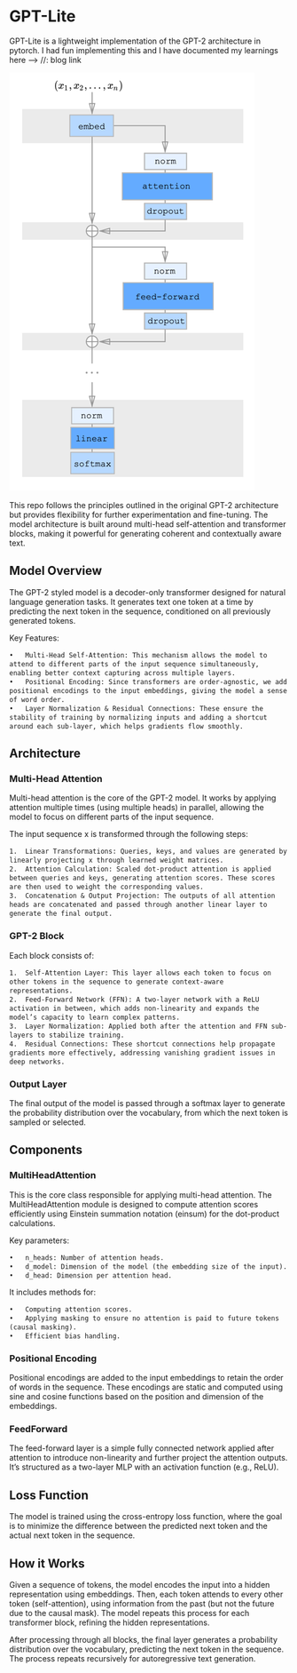 # GPT-Lite
GPT-Lite is a lightweight implementation of the GPT-2 architecture in pytorch.
I had fun implementing this and I have documented my learnings here --> //: blog link

![img.png](readme_images/img.png)


This repo follows the principles outlined in the original GPT-2 architecture but provides flexibility for further experimentation and fine-tuning. The model architecture is built around multi-head self-attention and transformer blocks, making it powerful for generating coherent and contextually aware text.

## Model Overview

The GPT-2 styled model is a decoder-only transformer designed for natural language generation tasks. It generates text one token at a time by predicting the next token in the sequence, conditioned on all previously generated tokens.

Key Features:

	•	Multi-Head Self-Attention: This mechanism allows the model to attend to different parts of the input sequence simultaneously, enabling better context capturing across multiple layers.
	•	Positional Encoding: Since transformers are order-agnostic, we add positional encodings to the input embeddings, giving the model a sense of word order.
	•	Layer Normalization & Residual Connections: These ensure the stability of training by normalizing inputs and adding a shortcut around each sub-layer, which helps gradients flow smoothly.

## Architecture

### Multi-Head Attention

Multi-head attention is the core of the GPT-2 model. It works by applying attention multiple times (using multiple heads) in parallel, allowing the model to focus on different parts of the input sequence.

The input sequence x is transformed through the following steps:

	1.	Linear Transformations: Queries, keys, and values are generated by linearly projecting x through learned weight matrices.
	2.	Attention Calculation: Scaled dot-product attention is applied between queries and keys, generating attention scores. These scores are then used to weight the corresponding values.
	3.	Concatenation & Output Projection: The outputs of all attention heads are concatenated and passed through another linear layer to generate the final output.

### GPT-2 Block

Each block consists of:

	1.	Self-Attention Layer: This layer allows each token to focus on other tokens in the sequence to generate context-aware representations.
	2.	Feed-Forward Network (FFN): A two-layer network with a ReLU activation in between, which adds non-linearity and expands the model’s capacity to learn complex patterns.
	3.	Layer Normalization: Applied both after the attention and FFN sub-layers to stabilize training.
	4.	Residual Connections: These shortcut connections help propagate gradients more effectively, addressing vanishing gradient issues in deep networks.

### Output Layer

The final output of the model is passed through a softmax layer to generate the probability distribution over the vocabulary, from which the next token is sampled or selected.

## Components

### MultiHeadAttention

This is the core class responsible for applying multi-head attention. The MultiHeadAttention module is designed to compute attention scores efficiently using Einstein summation notation (einsum) for the dot-product calculations.

Key parameters:

	•	n_heads: Number of attention heads.
	•	d_model: Dimension of the model (the embedding size of the input).
	•	d_head: Dimension per attention head.

It includes methods for:

	•	Computing attention scores.
	•	Applying masking to ensure no attention is paid to future tokens (causal masking).
	•	Efficient bias handling.

### Positional Encoding

Positional encodings are added to the input embeddings to retain the order of words in the sequence. These encodings are static and computed using sine and cosine functions based on the position and dimension of the embeddings.

### FeedForward

The feed-forward layer is a simple fully connected network applied after attention to introduce non-linearity and further project the attention outputs. It’s structured as a two-layer MLP with an activation function (e.g., ReLU).

## Loss Function

The model is trained using the cross-entropy loss function, where the goal is to minimize the difference between the predicted next token and the actual next token in the sequence.

## How it Works

Given a sequence of tokens, the model encodes the input into a hidden representation using embeddings. Then, each token attends to every other token (self-attention), using information from the past (but not the future due to the causal mask). The model repeats this process for each transformer block, refining the hidden representations.

After processing through all blocks, the final layer generates a probability distribution over the vocabulary, predicting the next token in the sequence. The process repeats recursively for autoregressive text generation.